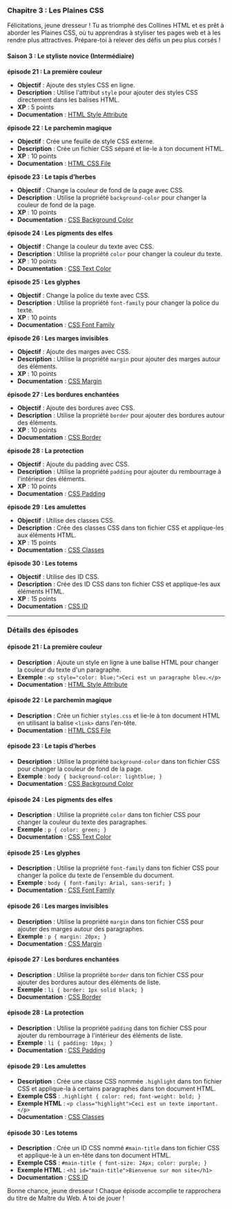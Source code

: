 ### Chapitre 3 : Les Plaines CSS

Félicitations, jeune dresseur ! Tu as triomphé des Collines HTML et es prêt à aborder les Plaines CSS, où tu apprendras à styliser tes pages web et à les rendre plus attractives. Prépare-toi à relever des défis un peu plus corsés !

#### **Saison 3 : Le styliste novice (Intermédiaire)**

**épisode 21 : La première couleur**

- **Objectif** : Ajoute des styles CSS en ligne.
- **Description** : Utilise l'attribut `style` pour ajouter des styles CSS directement dans les balises HTML.
- **XP** : 5 points
- **Documentation** : [HTML Style Attribute](https://www.w3schools.com/html/html_css.asp)

**épisode 22 : Le parchemin magique**

- **Objectif** : Crée une feuille de style CSS externe.
- **Description** : Crée un fichier CSS séparé et lie-le à ton document HTML.
- **XP** : 10 points
- **Documentation** : [HTML CSS File](https://www.w3schools.com/html/html_css.asp)

**épisode 23 : Le tapis d'herbes**

- **Objectif** : Change la couleur de fond de la page avec CSS.
- **Description** : Utilise la propriété `background-color` pour changer la couleur de fond de la page.
- **XP** : 10 points
- **Documentation** : [CSS Background Color](https://www.w3schools.com/css/css_background.asp)

**épisode 24 : Les pigments des elfes**

- **Objectif** : Change la couleur du texte avec CSS.
- **Description** : Utilise la propriété `color` pour changer la couleur du texte.
- **XP** : 10 points
- **Documentation** : [CSS Text Color](https://www.w3schools.com/css/css_text.asp)

**épisode 25 : Les glyphes**

- **Objectif** : Change la police du texte avec CSS.
- **Description** : Utilise la propriété `font-family` pour changer la police du texte.
- **XP** : 10 points
- **Documentation** : [CSS Font Family](https://www.w3schools.com/css/css_font.asp)

**épisode 26 : Les marges invisibles**

- **Objectif** : Ajoute des marges avec CSS.
- **Description** : Utilise la propriété `margin` pour ajouter des marges autour des éléments.
- **XP** : 10 points
- **Documentation** : [CSS Margin](https://www.w3schools.com/css/css_margin.asp)

**épisode 27 : Les bordures enchantées**

- **Objectif** : Ajoute des bordures avec CSS.
- **Description** : Utilise la propriété `border` pour ajouter des bordures autour des éléments.
- **XP** : 10 points
- **Documentation** : [CSS Border](https://www.w3schools.com/css/css_border.asp)

**épisode 28 : La protection**

- **Objectif** : Ajoute du padding avec CSS.
- **Description** : Utilise la propriété `padding` pour ajouter du rembourrage à l'intérieur des éléments.
- **XP** : 10 points
- **Documentation** : [CSS Padding](https://www.w3schools.com/css/css_padding.asp)

**épisode 29 : Les amulettes**

- **Objectif** : Utilise des classes CSS.
- **Description** : Crée des classes CSS dans ton fichier CSS et applique-les aux éléments HTML.
- **XP** : 15 points
- **Documentation** : [CSS Classes](https://www.w3schools.com/css/css_class.asp)

**épisode 30 : Les totems**

- **Objectif** : Utilise des ID CSS.
- **Description** : Crée des ID CSS dans ton fichier CSS et applique-les aux éléments HTML.
- **XP** : 15 points
- **Documentation** : [CSS ID](https://www.w3schools.com/css/css_id.asp)

---

### Détails des épisodes

#### **épisode 21 : La première couleur**

- **Description** : Ajoute un style en ligne à une balise HTML pour changer la couleur du texte d'un paragraphe.
- **Exemple** : `<p style="color: blue;">Ceci est un paragraphe bleu.</p>`
- **Documentation** : [HTML Style Attribute](https://www.w3schools.com/html/html_css.asp)

#### **épisode 22 : Le parchemin magique**

- **Description** : Crée un fichier `styles.css` et lie-le à ton document HTML en utilisant la balise `<link>` dans l'en-tête.
- **Documentation** : [HTML CSS File](https://www.w3schools.com/html/html_css.asp)

#### **épisode 23 : Le tapis d'herbes**

- **Description** : Utilise la propriété `background-color` dans ton fichier CSS pour changer la couleur de fond de la page.
- **Exemple** : `body { background-color: lightblue; }`
- **Documentation** : [CSS Background Color](https://www.w3schools.com/css/css_background.asp)

#### **épisode 24 : Les pigments des elfes**

- **Description** : Utilise la propriété `color` dans ton fichier CSS pour changer la couleur du texte des paragraphes.
- **Exemple** : `p { color: green; }`
- **Documentation** : [CSS Text Color](https://www.w3schools.com/css/css_text.asp)

#### **épisode 25 : Les glyphes**

- **Description** : Utilise la propriété `font-family` dans ton fichier CSS pour changer la police du texte de l'ensemble du document.
- **Exemple** : `body { font-family: Arial, sans-serif; }`
- **Documentation** : [CSS Font Family](https://www.w3schools.com/css/css_font.asp)

#### **épisode 26 : Les marges invisibles**

- **Description** : Utilise la propriété `margin` dans ton fichier CSS pour ajouter des marges autour des paragraphes.
- **Exemple** : `p { margin: 20px; }`
- **Documentation** : [CSS Margin](https://www.w3schools.com/css/css_margin.asp)

#### **épisode 27 : Les bordures enchantées**

- **Description** : Utilise la propriété `border` dans ton fichier CSS pour ajouter des bordures autour des éléments de liste.
- **Exemple** : `li { border: 1px solid black; }`
- **Documentation** : [CSS Border](https://www.w3schools.com/css/css_border.asp)

#### **épisode 28 : La protection**

- **Description** : Utilise la propriété `padding` dans ton fichier CSS pour ajouter du rembourrage à l'intérieur des éléments de liste.
- **Exemple** : `li { padding: 10px; }`
- **Documentation** : [CSS Padding](https://www.w3schools.com/css/css_padding.asp)

#### **épisode 29 : Les amulettes**

- **Description** : Crée une classe CSS nommée `.highlight` dans ton fichier CSS et applique-la à certains paragraphes dans ton document HTML.
- **Exemple CSS** : `.highlight { color: red; font-weight: bold; }`
- **Exemple HTML** : `<p class="highlight">Ceci est un texte important.</p>`
- **Documentation** : [CSS Classes](https://www.w3schools.com/css/css_class.asp)

#### **épisode 30 : Les totems**

- **Description** : Crée un ID CSS nommé `#main-title` dans ton fichier CSS et applique-le à un en-tête dans ton document HTML.
- **Exemple CSS** : `#main-title { font-size: 24px; color: purple; }`
- **Exemple HTML** : `<h1 id="main-title">Bienvenue sur mon site</h1>`
- **Documentation** : [CSS ID](https://www.w3schools.com/css/css_id.asp)

Bonne chance, jeune dresseur ! Chaque épisode accomplie te rapprochera du titre de Maître du Web. À toi de jouer !
